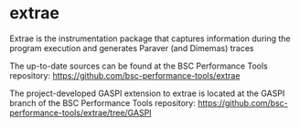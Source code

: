 # extrae
Extrae is the instrumentation package that captures information during the program execution and generates Paraver (and Dimemas) traces

The up-to-date sources can be found at the BSC Performance Tools repository: https://github.com/bsc-performance-tools/extrae

The project-developed GASPI extension to extrae is located at the GASPI branch of the BSC Performance Tools repository: https://github.com/bsc-performance-tools/extrae/tree/GASPI 
